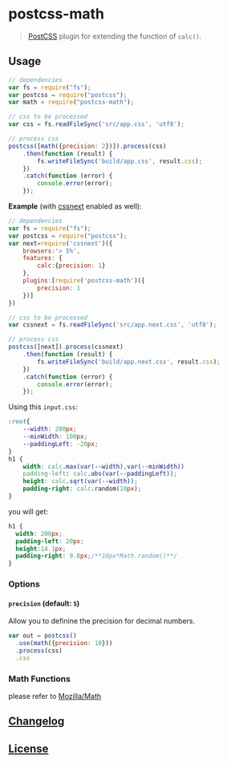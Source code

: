 # postcss-math
> [PostCSS](https://github.com/postcss/postcss) plugin for extending the function of `calc()`.

## Usage
```js
// dependencies
var fs = require("fs");
var postcss = require("postcss");
var math = require("postcss-math");

// css to be processed
var css = fs.readFileSync('src/app.css', 'utf8');

// process css
postcss([math({precision: 2})]).process(css)
    .then(function (result) {
        fs.writeFileSync('build/app.css', result.css);
    })
    .catch(function (error) {
    	console.error(error);
    });
```

**Example** (with [cssnext](https://github.com/MoOx/postcss-cssnext) enabled as well):

```js
// dependencies
var fs = require("fs");
var postcss = require("postcss");
var next=require('cssnext')({
	browsers:'> 5%',
	features: {
		calc:{precision: 1}
	},
	plugins:[require('postcss-math')({
		precision: 1
	})]
})

// css to be processed
var cssnext = fs.readFileSync('src/app.next.css', 'utf8');

// process css
postcss([next]).process(cssnext)
    .then(function (result) {
        fs.writeFileSync('build/app.next.css', result.css);		
    })
    .catch(function (error) {
    	console.error(error);
    });

```

Using this `input.css`:

```css
:root{
	--width: 200px;
	--minWidth: 100px;
	--paddingLeft: -20px;
}
h1 {
	width: calc.max(var(--width),var(--minWidth))
	padding-left: calc.abs(var(--paddingLeft));
	height: calc.sqrt(var(--width));
	padding-right: calc.random(10px);
}
```

you will get:

```css
h1 {
  width: 200px;
  padding-left: 20px;
  height:14.1px;
  padding-right: 9.8px;/**10px*Math.random()**/
}
```

### Options

#### `precision` (default: `5`)

Allow you to definine the precision for decimal numbers.

```js
var out = postcss()
  .use(math({precision: 10}))
  .process(css)
  .css
```
### Math Functions
please refer to [Mozilla/Math](https://developer.mozilla.org/en-US/docs/Web/JavaScript/Reference/Global_Objects/Math)


## [Changelog](CHANGELOG.md)

## [License](LICENSE)